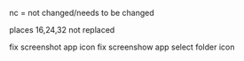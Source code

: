 nc = not changed/needs to be changed

places
    16,24,32 not replaced

fix screenshot app icon
fix screenshow app select folder icon